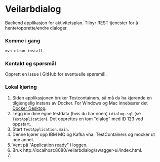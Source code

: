 # Veilarbdialog
Backend applikasjon for aktivitetsplan. Tilbyr REST tjenester for å hente/opprette/endre dialoger.

### Komme i gang

```sh
mvn clean install
```

### Kontakt og spørsmål

Opprett en issue i GitHub for eventuelle spørsmål.

### Lokal kjøring
1. Siden applikasjonen bruker Testcontainers, så må du ha kjørende en tilgjengelig instans av Docker. For Windows og Mac innebærer det [Docker Desktop](https://www.docker.com/products/docker-desktop).
1. Legg inn dine egne testdata (hvis du har noen) i `dialog.sql` (se `TestApplication`). Det opprettes en tom "dialog" med ID 123 ved oppstart.
1. Start `TestApplication.main`.
1. Denne kjører opp IBM MQ og Kafka vha. TestContainers og mocker ut noe annet.
1. Vent på "Application ready" i loggen.
1. Bruk http://localhost:8080/veilarbdialog/swagger-ui/index.html.
2. 

